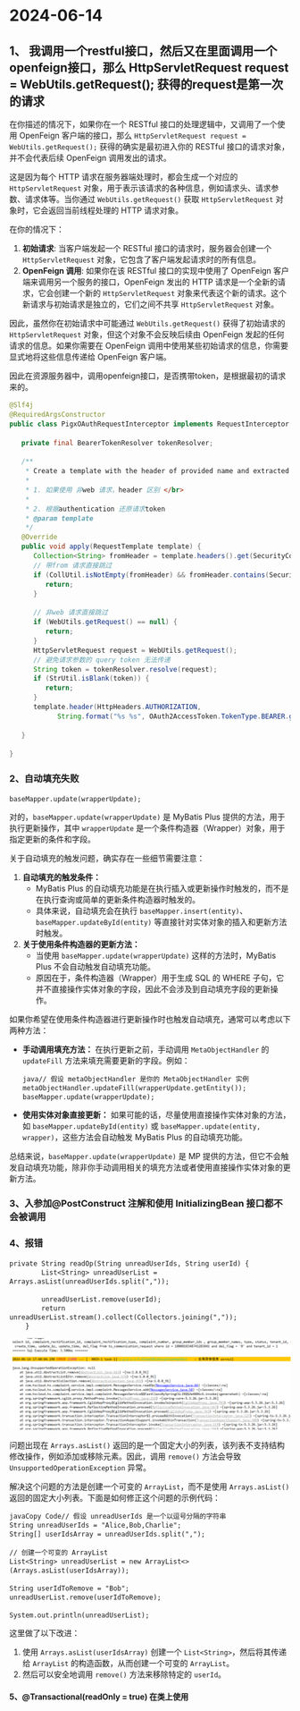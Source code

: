 # 2024-06-14

## 1、 我调用一个restful接口，然后又在里面调用一个openfeign接口，那么   HttpServletRequest request = WebUtils.getRequest();  获得的request是第一次的请求

在你描述的情况下，如果你在一个 RESTful 接口的处理逻辑中，又调用了一个使用 OpenFeign 客户端的接口，那么 `HttpServletRequest request = WebUtils.getRequest();` 获得的确实是最初进入你的 RESTful 接口的请求对象，并不会代表后续 OpenFeign 调用发出的请求。

这是因为每个 HTTP 请求在服务器端处理时，都会生成一个对应的 `HttpServletRequest` 对象，用于表示该请求的各种信息，例如请求头、请求参数、请求体等。当你通过 `WebUtils.getRequest()` 获取 `HttpServletRequest` 对象时，它会返回当前线程处理的 HTTP 请求对象。

在你的情况下：

1. **初始请求**: 当客户端发起一个 RESTful 接口的请求时，服务器会创建一个 `HttpServletRequest` 对象，它包含了客户端发起请求时的所有信息。
2. **OpenFeign 调用**: 如果你在该 RESTful 接口的实现中使用了 OpenFeign 客户端来调用另一个服务的接口，OpenFeign 发出的 HTTP 请求是一个全新的请求，它会创建一个新的 `HttpServletRequest` 对象来代表这个新的请求。这个新请求与初始请求是独立的，它们之间不共享 `HttpServletRequest` 对象。

因此，虽然你在初始请求中可能通过 `WebUtils.getRequest()` 获得了初始请求的 `HttpServletRequest` 对象，但这个对象不会反映后续由 OpenFeign 发起的任何请求的信息。如果你需要在 OpenFeign 调用中使用某些初始请求的信息，你需要显式地将这些信息传递给 OpenFeign 客户端。





因此在资源服务器中，调用openfeign接口，是否携带token，是根据最初的请求来的。

```java
@Slf4j
@RequiredArgsConstructor
public class PigxOAuthRequestInterceptor implements RequestInterceptor {

   private final BearerTokenResolver tokenResolver;

   /**
    * Create a template with the header of provided name and extracted extract </br>
    *
    * 1. 如果使用 非web 请求，header 区别 </br>
    *
    * 2. 根据authentication 还原请求token
    * @param template
    */
   @Override
   public void apply(RequestTemplate template) {
      Collection<String> fromHeader = template.headers().get(SecurityConstants.FROM);
      // 带from 请求直接跳过
      if (CollUtil.isNotEmpty(fromHeader) && fromHeader.contains(SecurityConstants.FROM_IN)) {
         return;
      }

      // 非web 请求直接跳过
      if (WebUtils.getRequest() == null) {
         return;
      }
      HttpServletRequest request = WebUtils.getRequest();
      // 避免请求参数的 query token 无法传递
      String token = tokenResolver.resolve(request);
      if (StrUtil.isBlank(token)) {
         return;
      }
      template.header(HttpHeaders.AUTHORIZATION,
            String.format("%s %s", OAuth2AccessToken.TokenType.BEARER.getValue(), token));

   }

}
```





### 2、自动填充失败

```
baseMapper.update(wrapperUpdate);
```

对的，`baseMapper.update(wrapperUpdate)` 是 MyBatis Plus 提供的方法，用于执行更新操作，其中 `wrapperUpdate` 是一个条件构造器（Wrapper）对象，用于指定更新的条件和字段。

关于自动填充的触发问题，确实存在一些细节需要注意：

1. **自动填充的触发条件：**
   - MyBatis Plus 的自动填充功能是在执行插入或更新操作时触发的，而不是在执行查询或简单的更新条件构造器时触发的。
   - 具体来说，自动填充会在执行 `baseMapper.insert(entity)`、`baseMapper.updateById(entity)` 等直接针对实体对象的插入和更新方法时触发。
2. **关于使用条件构造器的更新方法：**
   - 当使用 `baseMapper.update(wrapperUpdate)` 这样的方法时，MyBatis Plus 不会自动触发自动填充功能。
   - 原因在于，条件构造器（Wrapper）用于生成 SQL 的 WHERE 子句，它并不直接操作实体对象的字段，因此不会涉及到自动填充字段的更新操作。

如果你希望在使用条件构造器进行更新操作时也触发自动填充，通常可以考虑以下两种方法：

- **手动调用填充方法：** 在执行更新之前，手动调用 `MetaObjectHandler` 的 `updateFill` 方法来填充需要更新的字段。例如：

  ```
  java// 假设 metaObjectHandler 是你的 MetaObjectHandler 实例
  metaObjectHandler.updateFill(wrapperUpdate.getEntity());
  baseMapper.update(wrapperUpdate);
  ```

- **使用实体对象直接更新：** 如果可能的话，尽量使用直接操作实体对象的方法，如 `baseMapper.updateById(entity)` 或 `baseMapper.update(entity, wrapper)`，这些方法会自动触发 MyBatis Plus 的自动填充功能。

总结来说，`baseMapper.update(wrapperUpdate)` 是 MP 提供的方法，但它不会触发自动填充功能，除非你手动调用相关的填充方法或者使用直接操作实体对象的更新方法。



### 3、入参加@PostConstruct 注解和使用 InitializingBean 接口都不会被调用





### 4、报错

```
private String readOp(String unreadUserIds, String userId) {
        List<String> unreadUserList = Arrays.asList(unreadUserIds.split(","));

        unreadUserList.remove(userId);
        return unreadUserList.stream().collect(Collectors.joining(","));
    }
```

![image-20240614174428168](2024-06-14.assets/image-20240614174428168.png)

问题出现在 `Arrays.asList()` 返回的是一个固定大小的列表，该列表不支持结构修改操作，例如添加或移除元素。因此，调用 `remove()` 方法会导致 `UnsupportedOperationException` 异常。

解决这个问题的方法是创建一个可变的 `ArrayList`，而不是使用 `Arrays.asList()` 返回的固定大小列表。下面是如何修正这个问题的示例代码：

```
javaCopy Code// 假设 unreadUserIds 是一个以逗号分隔的字符串
String unreadUserIds = "Alice,Bob,Charlie";
String[] userIdsArray = unreadUserIds.split(",");

// 创建一个可变的 ArrayList
List<String> unreadUserList = new ArrayList<>(Arrays.asList(userIdsArray));

String userIdToRemove = "Bob";
unreadUserList.remove(userIdToRemove);

System.out.println(unreadUserList);
```

这里做了以下改进：

1. 使用 `Arrays.asList(userIdsArray)` 创建一个 `List<String>`，然后将其传递给 `ArrayList` 的构造函数，从而创建一个可变的 `ArrayList`。
2. 然后可以安全地调用 `remove()` 方法来移除特定的 `userId`。



#### 5、@Transactional(readOnly = true) 在类上使用


